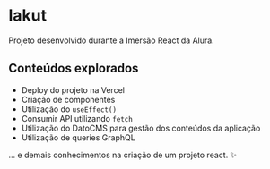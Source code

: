 # Iakut 

Projeto desenvolvido durante a Imersão React da Alura.


## Conteúdos explorados

* Deploy do projeto na Vercel
* Criação de componentes
* Utilização do ```useEffect()```
* Consumir API utilizando ```fetch```
* Utilização do DatoCMS para gestão dos conteúdos da aplicação
* Utilização de queries GraphQL

... e demais conhecimentos na criação de um projeto react. ✨
